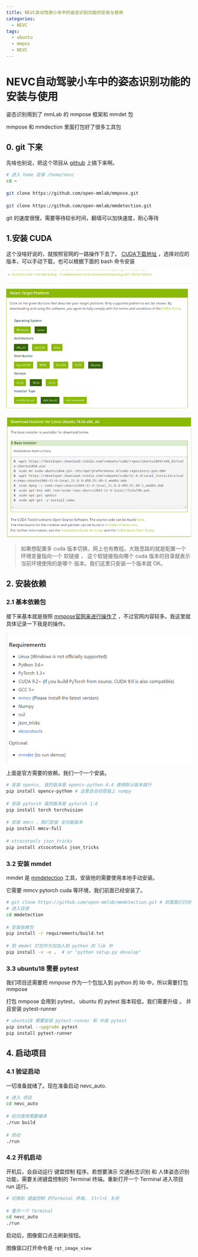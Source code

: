 ```yaml
---
title: NEVC自动驾驶小车中的姿态识别功能的安装与使用
categories:
  - NEVC
tags:
  - ubuntu
  - mmpos
  - NEVC
---
```


# NEVC自动驾驶小车中的姿态识别功能的安装与使用

姿态识别用到了 mmLab 的 mmpose 框架和 mmdet 包

mmpose 和 mmdection 里面打包好了很多工具包

## 0. git 下来

先啥也别说，把这个项目从 [github](https://github.com/open-mmlab/mmpose) 上搞下来啊。

```bash
# 进入 home 目录 /home/nevc
cd ~

git clone https://github.com/open-mmlab/mmpose.git 

git clone https://github.com/open-mmlab/mmdetection.git
```

git 的速度很慢，需要等待较长时间，翻墙可以加快速度，耐心等待

## 1.安装 CUDA

这个没啥好说的，就按照官网的一路操作下去了。 [CUDA下载地址](https://developer.nvidia.com/cuda-downloads?target_os=Linux&target_arch=x86_64&target_distro=Ubuntu&target_version=1804&target_type=deblocal) ，选择对应的版本，可以手动下载，也可以根据下面的 bash 命令安装

![image-20200921103502579](/public/img/image-20200921103502579.png)

![image-20200921103557504](/public/img/image-20200921103557504.png)

> 如果想配置多 cuda 版本切换，网上也有教程。大致思路的就是配置一个 环境变量指向一个 软链接 ， 这个软链接指向哪个 cuda 版本的目录就表示当前环境使用的是哪个 版本。我们这里只安装一个版本就 OK。

## 2. 安装依赖

### 2.1 基本依赖包

接下来基本就是按照  [mmpose官网来进行操作了](https://jackypjb.github.io/posts/ubuntu/ubuntu18%E5%AE%89%E8%A3%85Anaconda%E9%85%8D%E7%BD%AE%E6%B8%85%E5%8D%8E%E6%BA%90) ，不过官网内容较多。我这里就具体记录一下我是的操作。

![image-20200921111912209](/public/img/image-20200921111912209.png)

上面是官方需要的依赖。我们一个一个安装。

```bash
# 安装 opencv, 我的版本是 opencv-python 4.4 使用默认版本就行
pip install opencv-python # 这里会自动安装上 numpy

# 安装 pytorch 我的版本是 pytorch 1.6 
pip install torch torchvision

# 安装 mmcv ，我们安装 全功能版本
pip install mmcv-full

# xtcocotools json_tricks
pip install xtcocotools json_tricks
```

### 3.2 安装 mmdet

mmdet 是 [mmdetection](https://developer.nvidia.com/cuda-downloads?target_os=Linux&target_arch=x86_64&target_distro=Ubuntu&target_version=1804&target_type=deblocal) 工具，安装他的需要使用本地手动安装。

它需要 mmcv pytorch cuda 等环境，我们前面已经安装了。

~~~bash
# git clone https://github.com/open-mmlab/mmdetection.git # 前面我们已经 git 过了
# 进入目录
cd mmdetection

# 安装依赖包
pip install -r requirements/build.txt

# 把 mmdet 打包作为包加入到 python 的 lib 中
pip install -v -e .  # or "python setup.py develop"
~~~

### 3.3 ubuntu18 需要 pytest

我们项目还需要把 mmpose 作为一个包加入到 python 的 lib 中，所以需要打包 mmpose

打包 mmpose 会用到 pytest， ubuntu 的 pytest 版本较低，我们需要升级 。 并且安装 pytest-runner

```bash
# ubuntu18 需要安装 pytest-runner 和 升级 pytest
pip instal --upgrade pytest
pip install pytest-runner
```

## 4. 启动项目

### 4.1 验证启动

一切准备就绪了。现在准备启动 nevc_auto.

```bash
# 进入 项目
cd nevc_auto

# 初次使用需要编译
./run build

# 启动
./run
```

### 4.2 开机启动

开机后，会自动运行 键盘控制 程序。若想要演示 交通标志识别 和 人体姿态识别功能，需要关闭键盘控制的 Terminal 终端。重新打开一个 Terminal 进入项目 run 运行。

```bash
# 切换到 键盘控制 的Terminal 终端， Ctrl+C 关闭

# 重开一个 Terminal
cd nevc_auto
./run
```

启动后，图像窗口点击刷新按钮。

图像窗口打开命令是  `rqt_image_view` 









